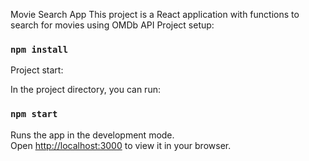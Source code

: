 Movie Search App
This project is a React application with functions to search for movies using OMDb API
Project setup:

### `npm install`
Project start:

In the project directory, you can run:

### `npm start`

Runs the app in the development mode.\
Open [http://localhost:3000](http://localhost:3000) to view it in your browser.
